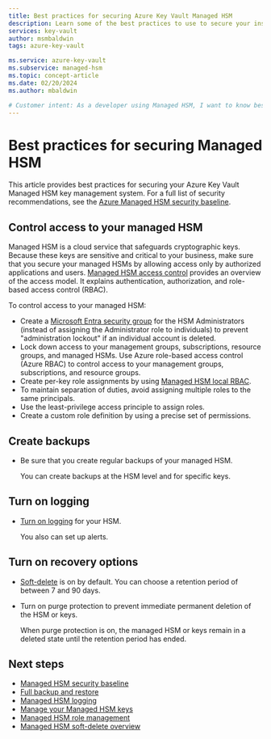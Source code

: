 ```yaml
---
title: Best practices for securing Azure Key Vault Managed HSM
description: Learn some of the best practices to use to secure your instance of Azure Key Vault Managed HSM.
services: key-vault
author: msmbaldwin
tags: azure-key-vault

ms.service: azure-key-vault
ms.subservice: managed-hsm
ms.topic: concept-article
ms.date: 02/20/2024
ms.author: mbaldwin

# Customer intent: As a developer using Managed HSM, I want to know best practices for securing my managed HSM, so that I can implement them.
---
```

# Best practices for securing Managed HSM

This article provides best practices for securing your Azure Key Vault Managed HSM key management system. For a full list of security recommendations, see the [Azure Managed HSM security baseline](/security/benchmark/azure/baselines/key-vault-managed-hsm-security-baseline).

## Control access to your managed HSM

Managed HSM is a cloud service that safeguards cryptographic keys. Because these keys are sensitive and critical to your business, make sure that you secure your managed HSMs by allowing access only by  authorized applications and users. [Managed HSM access control](access-control.md) provides an overview of the access model. It explains authentication, authorization, and role-based access control (RBAC).

To control access to your managed HSM:

- Create a [Microsoft Entra security group](../../active-directory/fundamentals/active-directory-manage-groups.md) for the HSM Administrators (instead of assigning the Administrator role to individuals) to prevent "administration lockout" if an individual account is deleted.
- Lock down access to your management groups, subscriptions, resource groups, and managed HSMs. Use Azure role-based access control (Azure RBAC) to control access to your management groups, subscriptions, and resource groups.
- Create per-key role assignments by using [Managed HSM local RBAC](access-control.md#data-plane-and-managed-hsm-local-rbac).
- To maintain separation of duties, avoid assigning multiple roles to the same principals.
- Use the least-privilege access principle to assign roles.
- Create a custom role definition by using a precise set of permissions.

## Create backups

- Be sure that you create regular backups of your managed HSM.

   You can create backups at the HSM level and for specific keys.

## Turn on logging

- [Turn on logging](logging.md) for your HSM.

   You also can set up alerts.

## Turn on recovery options

- [Soft-delete](soft-delete-overview.md) is on by default. You can choose a retention period of between 7 and 90 days.
- Turn on purge protection to prevent immediate permanent deletion of the HSM or keys.

  When purge protection is on, the managed HSM or keys remain in a deleted state until the retention period has ended.

## Next steps

- [Managed HSM security baseline](/security/benchmark/azure/baselines/key-vault-managed-hsm-security-baseline)
- [Full backup and restore](backup-restore.md)
- [Managed HSM logging](logging.md)
- [Manage your Managed HSM keys](key-management.md)
- [Managed HSM role management](role-management.md)
- [Managed HSM soft-delete overview](soft-delete-overview.md)
